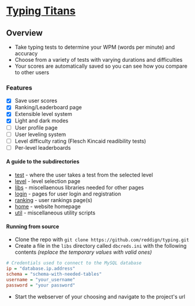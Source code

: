 # [Typing Titans](https://typing.etownmca.com)

## Overview
- Take typing tests to determine your WPM (words per minute) and accuracy
- Choose from a variety of tests with varying durations and difficulties
- Your scores are automatically saved so you can see how you compare to other users

### Features
- [x] Save user scores
- [x] Ranking/Leaderboard page
- [x] Extensible level system
- [x] Light and dark modes
- [ ] User profile page
- [ ] User leveling system
- [ ] Level difficulty rating (Flesch Kincaid readibility tests)
- [ ] Per-level leaderboards

#### A guide to the subdirectories
- [test](test) - where the user takes a test from the selected level
- [level](level) - level selection page
- [libs](libs) - miscellaenous libraries needed for other pages
- [login](login) - pages for user login and registration
- [ranking](ranking) - user rankings page(s)
- [home](home) - website homepage
- [util](util) - miscellaneous utility scripts

#### Running from source
- Clone the repo with ```git clone https://github.com/reddign/typing.git```
- Create a file in the ```libs``` directory called ```dbcreds.ini``` with the following contents *(replace the temporary values with valid ones)*
```ini
# Credentials used to connect to the MySQL database
ip = "database.ip.address"
schema = "schema-with-needed-tables"
username = "your_username"
password = "your password"
```
- Start the webserver of your choosing and navigate to the project's url